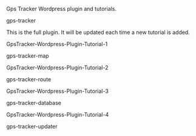 Gps Tracker Wordpress plugin and tutorials.


gps-tracker

This is the full plugin. It will be updated each time a new tutorial is added. 

GpsTracker-Wordpress-Plugin-Tutorial-1

gps-tracker-map

GpsTracker-Wordpress-Plugin-Tutorial-2

gps-tracker-route

GpsTracker-Wordpress-Plugin-Tutorial-3

gps-tracker-database

GpsTracker-Wordpress-Plugin-Tutorial-4

gps-tracker-updater
